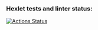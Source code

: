 ### Hexlet tests and linter status:
[![Actions Status](https://github.com/cekutor13/python-project-49/actions/workflows/hexlet-check.yml/badge.svg)](https://github.com/cekutor13/python-project-49/actions)
